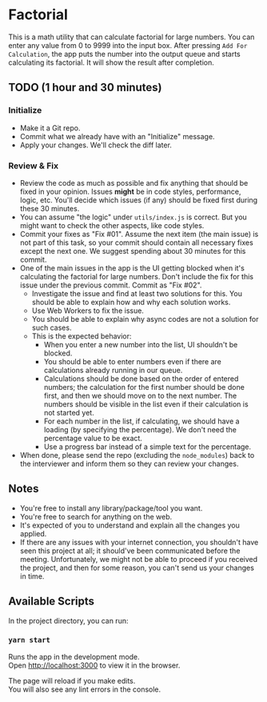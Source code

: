 # Factorial

This is a math utility that can calculate factorial for large numbers. You can enter any value from 0 to 9999 into the input box. After pressing `Add For Calculation`, the app puts the number into the output queue and starts calculating its factorial. It will show the result after completion.

## TODO (1 hour and 30 minutes)

### Initialize

- Make it a Git repo.
- Commit what we already have with an "Initialize" message.
- Apply your changes. We'll check the diff later.

### Review & Fix

- Review the code as much as possible and fix anything that should be fixed in your opinion. Issues **might** be in code styles, performance, logic, etc. You'll decide which issues (if any) should be fixed first during these 30 minutes.
- You can assume "the logic" under `utils/index.js` is correct. But you might want to check the other aspects, like code styles.
- Commit your fixes as "Fix #01". Assume the next item (the main issue) is not part of this task, so your commit should contain all necessary fixes except the next one. We suggest spending about 30 minutes for this commit.
- One of the main issues in the app is the UI getting blocked when it's calculating the factorial for large numbers. Don't include the fix for this issue under the previous commit. Commit as "Fix #02".
  - Investigate the issue and find at least two solutions for this. You should be able to explain how and why each solution works.
  - Use Web Workers to fix the issue.
  - You should be able to explain why async codes are not a solution for such cases.
  - This is the expected behavior:
    - When you enter a new number into the list, UI shouldn't be blocked.
    - You should be able to enter numbers even if there are calculations already running in our queue.
    - Calculations should be done based on the order of entered numbers; the calculation for the first number should be done first, and then we should move on to the next number. The numbers should be visible in the list even if their calculation is not started yet.
    - For each number in the list, if calculating, we should have a loading (by specifying the percentage). We don't need the percentage value to be exact.
    - Use a progress bar instead of a simple text for the percentage.
- When done, please send the repo (excluding the `node_modules`) back to the interviewer and inform them so they can review your changes.

## Notes

- You're free to install any library/package/tool you want.
- You're free to search for anything on the web.
- It's expected of you to understand and explain all the changes you applied.
- If there are any issues with your internet connection, you shouldn't have seen this project at all; it should've been communicated before the meeting. Unfortunately, we might not be able to proceed if you received the project, and then for some reason, you can't send us your changes in time.

## Available Scripts

In the project directory, you can run:

### `yarn start`

Runs the app in the development mode.\
Open [http://localhost:3000](http://localhost:3000) to view it in the browser.

The page will reload if you make edits.\
You will also see any lint errors in the console.
